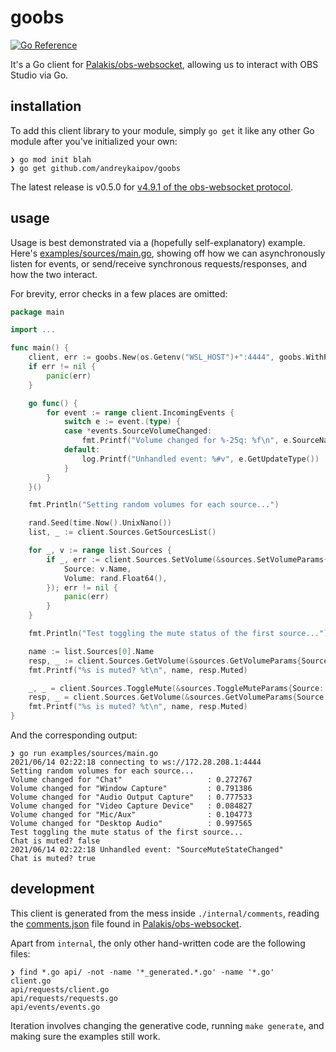 # goobs

[![Go
Reference](https://pkg.go.dev/badge/github.com/andreykaipov/goobs.svg)](https://pkg.go.dev/github.com/andreykaipov/goobs)

It's a Go client for
[Palakis/obs-websocket](https://github.com/Palakis/obs-websocket), allowing us
to interact with OBS Studio via Go.

## installation

To add this client library to your module, simply `go get` it like any other Go
module after you've initialized your own:

```console
❯ go mod init blah
❯ go get github.com/andreykaipov/goobs
```

The latest release is v0.5.0 for [v4.9.1 of the obs-websocket
protocol](https://github.com/Palakis/obs-websocket/blob/4.9.1/docs/generated/protocol.md).

## usage

Usage is best demonstrated via a (hopefully self-explanatory) example. Here's
[examples/sources/main.go](examples/sources/main.go), showing off how we can
asynchronously listen for events, or send/receive synchronous
requests/responses, and how the two interact.

For brevity, error checks in a few places are omitted:

```go
package main

import ...

func main() {
	client, err := goobs.New(os.Getenv("WSL_HOST")+":4444", goobs.WithPassword("hello"))
	if err != nil {
		panic(err)
	}

	go func() {
		for event := range client.IncomingEvents {
			switch e := event.(type) {
			case *events.SourceVolumeChanged:
				fmt.Printf("Volume changed for %-25q: %f\n", e.SourceName, e.Volume)
			default:
				log.Printf("Unhandled event: %#v", e.GetUpdateType())
			}
		}
	}()

	fmt.Println("Setting random volumes for each source...")

	rand.Seed(time.Now().UnixNano())
	list, _ := client.Sources.GetSourcesList()

	for _, v := range list.Sources {
		if _, err := client.Sources.SetVolume(&sources.SetVolumeParams{
			Source: v.Name,
			Volume: rand.Float64(),
		}); err != nil {
			panic(err)
		}
	}

	fmt.Println("Test toggling the mute status of the first source...")

	name := list.Sources[0].Name
	resp, _ := client.Sources.GetVolume(&sources.GetVolumeParams{Source: name})
	fmt.Printf("%s is muted? %t\n", name, resp.Muted)

	_, _ = client.Sources.ToggleMute(&sources.ToggleMuteParams{Source: name})
	resp, _ = client.Sources.GetVolume(&sources.GetVolumeParams{Source: name})
	fmt.Printf("%s is muted? %t\n", name, resp.Muted)
}
```

And the corresponding output:

```console
❯ go run examples/sources/main.go
2021/06/14 02:22:18 connecting to ws://172.28.208.1:4444
Setting random volumes for each source...
Volume changed for "Chat"                   : 0.272767
Volume changed for "Window Capture"         : 0.791386
Volume changed for "Audio Output Capture"   : 0.777533
Volume changed for "Video Capture Device"   : 0.084827
Volume changed for "Mic/Aux"                : 0.104773
Volume changed for "Desktop Audio"          : 0.997565
Test toggling the mute status of the first source...
Chat is muted? false
2021/06/14 02:22:18 Unhandled event: "SourceMuteStateChanged"
Chat is muted? true
```

## development

This client is generated from the mess inside `./internal/comments`, reading the
[comments.json](https://github.com/Palakis/obs-websocket/blob/4.x-current/docs/generated/comments.json)
file found in [Palakis/obs-websocket](https://github.com/Palakis/obs-websocket).

Apart from `internal`, the only other hand-written code are the following files:

```console
❯ find *.go api/ -not -name '*_generated.*.go' -name '*.go'
client.go
api/requests/client.go
api/requests/requests.go
api/events/events.go
```

Iteration involves changing the generative code, running `make generate`, and
making sure the examples still work.
